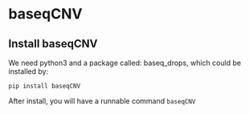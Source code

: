# baseqCNV

## Install baseqCNV
We need python3 and a package called: baseq_drops, which could be installed by:

    pip install baseqCNV

After install, you will have a runnable command `baseqCNV`